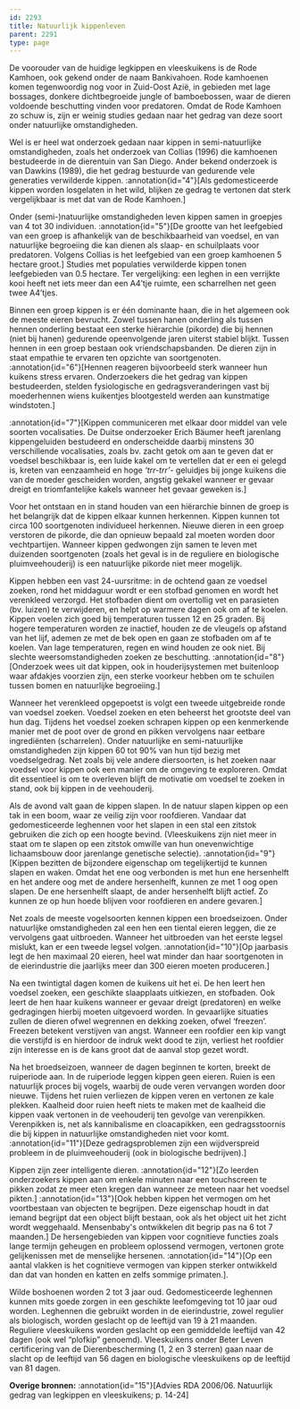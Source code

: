 ```yaml
---
id: 2293
title: Natuurlijk kippenleven
parent: 2291
type: page
---
```

De voorouder van de huidige legkippen en vleeskuikens is de Rode Kamhoen, ook gekend onder de naam Bankivahoen. Rode kamhoenen komen tegenwoordig nog voor in Zuid-Oost Azië, in gebieden met lage bossages, donkere dichtbegroeide jungle of bamboebossen, waar de dieren voldoende beschutting vinden voor predatoren. Omdat de Rode Kamhoen zo schuw is, zijn er weinig studies gedaan naar het gedrag van deze soort onder natuurlijke omstandigheden.

Wel is er heel wat onderzoek gedaan naar kippen in semi-natuurlijke omstandigheden, zoals het onderzoek van Collias (1996) die kamhoenen bestudeerde in de dierentuin van San Diego. Ander bekend onderzoek is van Dawkins (1989), die het gedrag bestuurde van gedurende vele generaties verwilderde kippen. :annotation{id="4"}[Als gedomesticeerde kippen worden losgelaten in het wild, blijken ze gedrag te vertonen dat sterk vergelijkbaar is met dat van de Rode Kamhoen.]

Onder (semi-)natuurlijke omstandigheden leven kippen samen in groepjes van 4 tot 30 individuen. :annotation{id="5"}[De grootte van het leefgebied van een groep is afhankelijk van de beschikbaarheid van voedsel, en van natuurlijke begroeiing die kan dienen als slaap- en schuilplaats voor predatoren. Volgens Collias is het leefgebied van een groep kamhoenen 5 hectare groot.] Studies met populaties verwilderde kippen tonen leefgebieden van 0.5 hectare. Ter vergelijking: een leghen in een verrijkte kooi heeft net iets meer dan een A4’tje ruimte, een scharrelhen net geen twee A4’tjes.

Binnen een groep kippen is er één dominante haan, die in het algemeen ook de meeste eieren bevrucht. Zowel tussen hanen onderling als tussen hennen onderling bestaat een sterke hiërarchie (pikorde) die bij hennen (niet bij hanen) gedurende opeenvolgende jaren uiterst stabiel blijkt. Tussen hennen in een groep bestaan ook vriendschapsbanden. De dieren zijn in staat empathie te ervaren ten opzichte van soortgenoten. :annotation{id="6"}[Hennen reageren bijvoorbeeld sterk wanneer hun kuikens stress ervaren. Onderzoekers die het gedrag van kippen bestudeerden, stelden fysiologische en gedragsveranderingen vast bij moederhennen wiens kuikentjes blootgesteld werden aan kunstmatige windstoten.]

:annotation{id="7"}[Kippen communiceren met elkaar door middel van vele soorten vocalisaties. De Duitse onderzoeker Erich Bäumer heeft jarenlang kippengeluiden bestudeerd en onderscheidde daarbij minstens 30 verschillende vocalisaties, zoals bv. zacht getok om aan te geven dat er voedsel beschikbaar is, een luide kakel om te vertellen dat er een ei gelegd is, kreten van eenzaamheid en hoge _‘trr-trr’_\- geluidjes bij jonge kuikens die van de moeder gescheiden worden, angstig gekakel wanneer er gevaar dreigt en triomfantelijke kakels wanneer het gevaar geweken is.]

Voor het ontstaan en in stand houden van een hiërarchie binnen de groep is het belangrijk dat de kippen elkaar kunnen herkennen. Kippen kunnen tot circa 100 soortgenoten individueel herkennen. Nieuwe dieren in een groep verstoren de pikorde, die dan opnieuw bepaald zal moeten worden door vechtpartijen. Wanneer kippen gedwongen zijn samen te leven met duizenden soortgenoten (zoals het geval is in de reguliere en biologische pluimveehouderij) is een natuurlijke pikorde niet meer mogelijk.

Kippen hebben een vast 24-uursritme: in de ochtend gaan ze voedsel zoeken, rond het middaguur wordt er een stofbad genomen en wordt het verenkleed verzorgd. Het stofbaden dient om overtollig vet en parasieten (bv. luizen) te verwijderen, en helpt op warmere dagen ook om af te koelen. Kippen voelen zich goed bij temperaturen tussen 12 en 25 graden. Bij hogere temperaturen worden ze inactief, houden ze de vleugels op afstand van het lijf, ademen ze met de bek open en gaan ze stofbaden om af te koelen. Van lage temperaturen, regen en wind houden ze ook niet. Bij slechte weersomstandigheden zoeken ze beschutting. :annotation{id="8"}[Onderzoek wees uit dat kippen, ook in houderijsystemen met buitenloop waar afdakjes voorzien zijn, een sterke voorkeur hebben om te schuilen tussen bomen en natuurlijke begroeiing.]

Wanneer het verenkleed opgepoetst is volgt een tweede uitgebreide ronde van voedsel zoeken. Voedsel zoeken en eten beheerst het grootste deel van hun dag. Tijdens het voedsel zoeken schrapen kippen op een kenmerkende manier met de poot over de grond en pikken vervolgens naar eetbare ingrediënten (scharrelen). Onder natuurlijke en semi-natuurlijke omstandigheden zijn kippen 60 tot 90% van hun tijd bezig met voedselgedrag. Net zoals bij vele andere diersoorten, is het zoeken naar voedsel voor kippen ook een manier om de omgeving te exploreren. Omdat dit essentieel is om te overleven blijft de motivatie om voedsel te zoeken in stand, ook bij kippen in de veehouderij.

Als de avond valt gaan de kippen slapen. In de natuur slapen kippen op een tak in een boom, waar ze veilig zijn voor roofdieren. Vandaar dat gedomesticeerde leghennen voor het slapen in een stal een zitstok gebruiken die zich op een hoogte bevind. (Vleeskuikens zijn niet meer in staat om te slapen op een zitstok omwille van hun onevenwichtige lichaamsbouw door jarenlange genetische selectie). :annotation{id="9"}[Kippen bezitten de bijzondere eigenschap om tegelijkertijd te kunnen slapen en waken. Omdat het ene oog verbonden is met hun ene hersenhelft en het andere oog met de andere hersenhelft, kunnen ze met 1 oog open slapen. De ene hersenhelft slaapt, de ander hersenhelft blijft actief. Zo kunnen ze op hun hoede blijven voor roofdieren en andere gevaren.]

Net zoals de meeste vogelsoorten kennen kippen een broedseizoen. Onder natuurlijke omstandigheden zal een hen een tiental eieren leggen, die ze vervolgens gaat uitbroeden. Wanneer het uitbroeden van het eerste legsel mislukt, kan er een tweede legsel volgen. :annotation{id="10"}[Op jaarbasis legt de hen maximaal 20 eieren, heel wat minder dan haar soortgenoten in de eierindustrie die jaarlijks meer dan 300 eieren moeten produceren.]

Na een twintigtal dagen komen de kuikens uit het ei. De hen leert hen voedsel zoeken, een geschikte slaapplaats uitkiezen, en stofbaden. Ook leert de hen haar kuikens wanneer er gevaar dreigt (predatoren) en welke gedragingen hierbij moeten uitgevoerd worden. In gevaarlijke situaties zullen de dieren ofwel wegrennen en dekking zoeken, ofwel ‘freezen’. Freezen betekent verstijven van angst. Wanneer een roofdier een kip vangt die verstijfd is en hierdoor de indruk wekt dood te zijn, verliest het roofdier zijn interesse en is de kans groot dat de aanval stop gezet wordt.

Na het broedseizoen, wanneer de dagen beginnen te korten, breekt de ruiperiode aan. In de ruiperiode leggen kippen geen eieren. Ruien is een natuurlijk proces bij vogels, waarbij de oude veren vervangen worden door nieuwe. Tijdens het ruien verliezen de kippen veren en vertonen ze kale plekken. Kaalheid door ruien heeft niets te maken met de kaalheid die kippen vaak vertonen in de veehouderij ten gevolge van verenpikken. Verenpikken is, net als kannibalisme en cloacapikken, een gedragsstoornis die bij kippen in natuurlijke omstandigheden niet voor komt. :annotation{id="11"}[Deze gedragsproblemen zijn een wijdverspreid probleem in de pluimveehouderij (ook in biologische bedrijven).]

Kippen zijn zeer intelligente dieren. :annotation{id="12"}[Zo leerden onderzoekers kippen aan om enkele minuten naar een touchscreen te pikken zodat ze meer eten kregen dan wanneer ze meteen naar het voedsel pikten.] :annotation{id="13"}[Ook hebben kippen het vermogen om het voortbestaan van objecten te begrijpen. Deze eigenschap houdt in dat iemand begrijpt dat een object blijft bestaan, ook als het object uit het zicht wordt weggehaald. Mensenbaby's ontwikkelen dit begrip pas na 6 tot 7 maanden.] De hersengebieden van kippen voor cognitieve functies zoals lange termijn geheugen en probleem oplossend vermogen, vertonen grote gelijkenissen met de menselijke hersenen. :annotation{id="14"}[Op een aantal vlakken is het cognitieve vermogen van kippen sterker ontwikkeld dan dat van honden en katten en zelfs sommige primaten.].

Wilde boshoenen worden 2 tot 3 jaar oud. Gedomesticeerde leghennen kunnen mits goede zorgen in een geschikte leefomgeving tot 10 jaar oud worden. Leghennen die gebruikt worden in de eierindustrie, zowel regulier als biologisch, worden geslacht op de leeftijd van 19 à 21 maanden. Reguliere vleeskuikens worden geslacht op een gemiddelde leeftijd van 42 dagen (ook wel “plofkip” genoemd). Vleeskuikens onder Beter Leven certificering van de Dierenbescherming (1, 2 en 3 sterren) gaan naar de slacht op de leeftijd van 56 dagen en biologische vleeskuikens op de leeftijd van 81 dagen.

**Overige bronnen:** :annotation{id="15"}[Advies RDA 2006/06. Natuurlijk gedrag van legkippen en vleeskuikens; p. 14-24]
